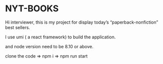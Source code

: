 # NYT-BOOKS

Hi interviewer, this is my project for display today’s “paperback-nonfiction” best sellers.

I use umi ( a react framework) to build the application.

and node version need to be 8.10 or above.

clone the code => npm i => npm run start
